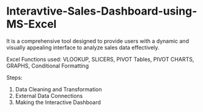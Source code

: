 # Interavtive-Sales-Dashboard-using-MS-Excel
It is a comprehensive tool designed to provide users with a dynamic and visually appealing interface to analyze sales data effectively.

Excel Functions used:
VLOOKUP, SLICERS, PIVOT Tables, PIVOT CHARTS, GRAPHS, Conditional Formatting

Steps:
1. Data Cleaning and Transformation
2. External Data Connections
3. Making the Interactive Dashboard
